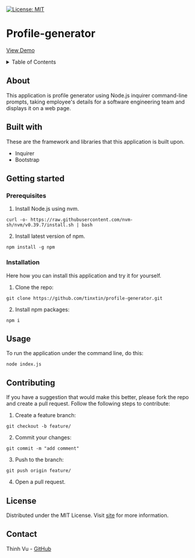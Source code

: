 [![License: MIT](https://img.shields.io/badge/License-MIT-yellow.svg)](https://opensource.org/licenses/MIT)
# Profile-generator

[View Demo](https://tinxtin.github.io/profile-generator/)

<details>
    <summary>Table of Contents</summary>
    <ol>
        <li>
            <a href='#About'>About</a>
            <ul>
                <li>
                    <a href='#Built-with'>Built with</a>
                </li>
            </ul>
        </li>
        <li>
            <a href='#Getting-started'>Getting started</a>
            <ul>
                <li>
                    <a href='#Prerequisites'>Prerequisites</a>
                </li>
                <li>
                    <a href='#Installation'>Installation</a>
                </li>
            </ul>
        </li>
        <li>
            <a href='#Usage'>Usage</a>
        </li>
        <li>
            <a href='#Contributing'>Contributing</a>
        </li>
        <li>
            <a href='#License'>License</a>
        </li>
        <li>
            <a href='#Contact'>Contact</a>
        </li>
    </ol>
</details>

## About
This application is profile generator using Node.js inquirer command-line prompts, taking employee's details for a software engineering team and displays it on a web page.

## Built with
These are the framework and libraries that this application is built upon.
 - Inquirer
 - Bootstrap

## Getting started

### Prerequisites
1. Install Node.js using nvm.
```
curl -o- https://raw.githubusercontent.com/nvm-sh/nvm/v0.39.7/install.sh | bash
```
2. Install latest version of npm.
```
npm install -g npm
```

### Installation
Here how you can install this application and try it for yourself.
1. Clone the repo:
```
git clone https://github.com/tinxtin/profile-generator.git
```
2. Install npm packages:
```
npm i
```

## Usage
To run the application under the command line, do this:
```
node index.js
```

## Contributing
If you have a suggestion that would make this better, please fork the repo and create a pull request.
Follow the following steps to contribute:
1. Create a feature branch:
```
git checkout -b feature/
```
2. Commit your changes:
```
git commit -m "add comment"
```
3. Push to the branch:
```
git push origin feature/
```
4. Open a pull request.

## License
Distributed under the MIT License. Visit [site](https://choosealicense.com/licenses/mit/) for more information.

## Contact
Thinh Vu - [GitHub](https://github.com/tinxtin)